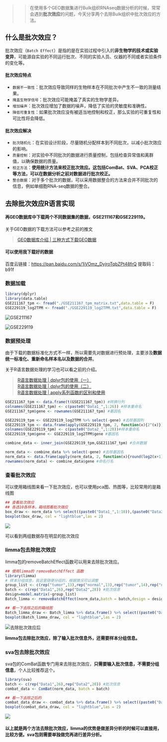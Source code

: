 >> 在使用多个GEO数据集进行Bulk组织RNAseq数据分析的时候，常常会遇到**批次效应**的问题，今天分享两个去除Bulk组织中批次效应的方法。

## 什么是批次效应？

批次效应（`Batch Effect`）是指的是在实验过程中引入的**非生物学的技术或实验变异**，可能源自实验的不同运行批次、不同的实验人员、仪器的不同或者实验条件的变化等。

#### 批次效应特点
- `数据不一致性`：批次效应导致同样的生物样本在不同批次中产生不一致的测量结果。
- `掩盖生物学信号`：批次效应可能掩盖了真实的生物学差异。
- `增加噪声`：批次效应增加了数据的噪声，降低了实验的灵敏度和准确性。
- `降低可重复性`：如果批次效应没有被适当地控制和校正，那么实验的可重复性和可比性将会降低。

#### 批次效应解决

-  `批次随机化`：在实验设计阶段，尽量随机分配样本到不同批次，以减小批次效应的影响。
-  `质量控制`：对实验中不同批次的数据进行质量控制，包括检查异常值和离群值，以确保数据的质量。
-  `校正方法`：**使用统计方法来校正批次效应。这包括ComBat、SVA、PCA校正等方法，可以在数据分析之前对数据进行批次校正。**
-  `整合数据`：对于多个批次的数据，可以采用数据整合的方法来合并不同批次的信息，例如单细胞RNA-seq数据的整合。


## 去除批次效应R语言实现
#### 再GEO数据库中下载两个不同数据集的数据，**GSE211167**和**GSE229119**。

关于GEO数据的下载方法可以参考之前的推文
>[GEO数据库介绍 | 三种方式下载GEO数据](https://mp.weixin.qq.com/s?__biz=Mzg2NjYzNjQ4Ng==&mid=2247486294&idx=1&sn=b70aaa7ab76ec5c27ddf7afbf740b8ba&chksm=ce468cfff93105e9f60e5c304c2625a8f26ad0832c2f27cb9a8079bdf4e8121e537fad30aac3&token=560068309&lang=zh_CN#rd)

#### 可以使用我下载好的数据

百度云链接：https://pan.baidu.com/s/1iVOmz_DyjroTqbZPt48frQ 提取码：b91f

### 数据加载
```r
library(dplyr)
library(data.table)
GSE211167_tpm <- fread("./GSE211167_tpm_matrix.txt",data.table = F)
GSE229119_log2TPM <- fread("./GSE229119_log2TPM.txt",data.table = F)
```

![GSE211167](https://files.mdnice.com/user/23696/83ae20c4-ba86-4a60-aaba-631b931f7b19.png)


![GSE229119](https://files.mdnice.com/user/23696/ad854eef-8a8c-47b4-b46e-9b591c1fb42a.png)

### 数据预处理

由于下载的数据标准化方式不一样，所以需要先对数据进行预处理，主要涉及**数据统一标准化、重新命名样本名以及数据的合并**。

关于R语言数据处理的学习也可以看之前的介绍。
>[R语言数据处理 | dplyr包的使用（一）](https://mp.weixin.qq.com/s?__biz=Mzg2NjYzNjQ4Ng==&mid=2247486354&idx=1&sn=ef696ddffb7c1b2ee3fda6e96227ec90&chksm=ce468c3bf931052d5583e7f0ee8776bbe6ae5189ce38ec0e0a5f1d2e5d95dc88f0d9164a1af5&token=560068309&lang=zh_CN#rd)           
>[R语言数据处理 | dplyr包的使用（二）](https://mp.weixin.qq.com/s?__biz=Mzg2NjYzNjQ4Ng==&mid=2247486354&idx=1&sn=ef696ddffb7c1b2ee3fda6e96227ec90&chksm=ce468c3bf931052d5583e7f0ee8776bbe6ae5189ce38ec0e0a5f1d2e5d95dc88f0d9164a1af5&token=560068309&lang=zh_CN#rd)           
>[R语言数据处理 | apply系列函数的区别和使用](https://mp.weixin.qq.com/s?__biz=Mzg2NjYzNjQ4Ng==&mid=2247486453&idx=1&sn=79303287c1c2d66c8edf435e4224ca83&chksm=ce468c5cf931054a8478231f88885e2eb3708d50514d72e390ebcd5cbad164ac183bb565dbde&token=560068309&lang=zh_CN#rd)

```r
GSE211167_tpm <- data.frame(t(GSE211167_tpm)) #转换行列
colnames(GSE211167_tpm) <- c(paste0("Data1_",1:26)) #样本重命名
GSE211167_tpm$gene <- rownames(GSE211167_tpm) #基因名

GSE229119_tpm <- GSE229119_log2TPM %>% select(-gene) #去除基因列
GSE229119_tpm <- data.frame(apply(GSE229119_tpm, 2, function(x){2^(x)})) #数据转换成tmp值
colnames(GSE229119_tpm) <- c(paste0("Data2_",1:28))#样本重命名
GSE229119_tpm$gene <- GSE229119_log2TPM$gene #基因名

combine_data <- inner_join(GSE229119_tpm,GSE211167_tpm) #合并数据

norm_data <- combine_data %>% select(-gene) #去除基因名
norm_data <- data.frame(apply(norm_data, 2, function(x){round(log2(x+1),2)})) #统一标准化
rownames(norm_data) <- combine_data$gene #命名行名
```

### 查看批次效应

可以使用箱线图来看一下批次效应，也可以使用pca图、热图等，比较常用的是箱线图

```r
## 查看批次效应
## 各选10各样本，箱线图看批次效应
box_draw <- norm_data %>% select((paste0("Data1_",1:10)),(paste0("Data2_",1:10)))
boxplot(box_draw, col = "lightblue",las = 2)
```

![](https://files.mdnice.com/user/23696/a14b3641-19e4-4f50-b4c9-d3a453c9f7b4.png)

可以看到两组数据存在明显的批次效应

### limma包去除批次效应
limma包的removeBatchEffect函数可以用来去除批次效应。
```r
## 使用limma的 removeBatchEffect 函数
library(limma)
# 样本分组信息，我这里随便分组的，根据情况可以调整
group_list <- c(rep("tumor",13),rep("normal",13),rep("tumor",14),rep("normal",14)) 
batch <- c(rep("Data1",26),rep("Data2",28)) #批次信息
design=model.matrix(~group_list)
Batch_limma <- removeBatchEffect(norm_data,batch = batch,design = design)

## 看一下去除之后的箱线图
Batch_limma_draw <- Batch_limma %>% data.frame() %>% select((paste0("Data1_",1:10)),(paste0("Data2_",1:10)))
boxplot(Batch_limma_draw, col = "lightblue",las = 2)
```

![去除批次效应后](https://files.mdnice.com/user/23696/09f69e61-c96a-44bc-9dc7-5010e7d5d1f2.png)

**limma包去除批次效应，除了输入批次信息外，还需要样本分组信息。**

### sva包去除批次效应
sva包的ComBat函数专门用来去除批次效应，**只需要输入批次信息，不需要分组信息**，个人比较推荐这个。

```r
library(sva)
batch <- c(rep("Data1",26),rep("Data2",28)) #批次信息
combat_data <- ComBat(norm_data, batch = batch)

## 看一下去除之后的
combat_data_draw <- combat_data %>% data.frame() %>% select((paste0("Data1_",1:10)),(paste0("Data2_",1:10)))
boxplot(combat_data_draw, col = "lightblue",las = 2)
```

![](https://files.mdnice.com/user/23696/d7dc41a6-3e4b-4d18-96b5-a7c1cb9ec5be.png)

#### 以上就是两个方法去除批次效应，limma的优势是做差异分析的时候可以直接用，比较方便。sva包则需要单独做完再进行差异分析。